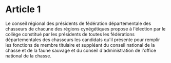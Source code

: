 # Article 1

Le conseil régional des présidents de fédération départementale des chasseurs de chacune des régions cynégétiques propose à l'élection par le collège constitué par les présidents de toutes les fédérations départementales des chasseurs les candidats qu'il présente pour remplir les fonctions de membre titulaire et suppléant du conseil national de la chasse et de la faune sauvage et du conseil d'administration de l'office national de la chasse.

